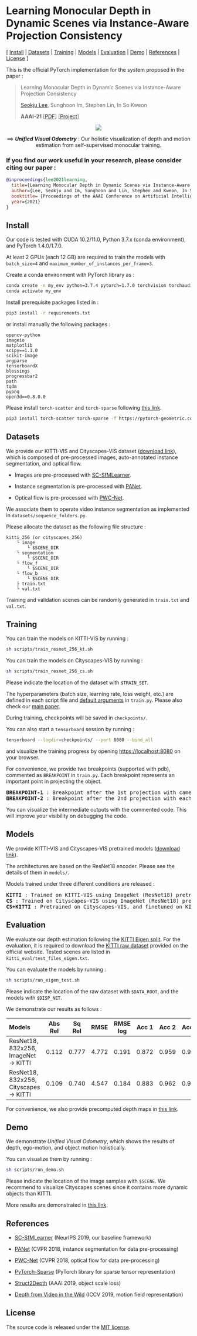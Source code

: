 # Learning Monocular Depth in Dynamic Scenes via Instance-Aware Projection Consistency


[ [Install](#install) | [Datasets](#datasets) | [Training](#training) | [Models](#models) | [Evaluation](#evaluation) | [Demo](#demo) | [References](#references) | [License](#license) ]


This is the official PyTorch implementation for the system proposed in the paper :

 >Learning Monocular Depth in Dynamic Scenes via Instance-Aware Projection Consistency
 >
 >[Seokju Lee](https://sites.google.com/site/seokjucv/), Sunghoon Im, Stephen Lin, In So Kweon
 >
 >**AAAI-21** [[PDF](https://sites.google.com/site/seokjucv/)] [[Project](https://sites.google.com/site/seokjucv/)]


<p align="center">
  <img src="./misc/demo_sample.gif"/>
</p>

<p align="center">
   &Longrightarrow; <strong><em>Unified Visual Odometry</em></strong> : Our holistic visualization of depth and motion estimation from self-supervised monocular training.
</p>


### If you find our work useful in your research, please consider citing our paper :
 
```bibtex
@inproceedings{lee2021learning,
  title={Learning Monocular Depth in Dynamic Scenes via Instance-Aware Projection Consistency},
  author={Lee, Seokju and Im, Sunghoon and Lin, Stephen and Kweon, In So},
  booktitle= {Proceedings of the AAAI Conference on Artificial Intelligence (AAAI)},
  year={2021}
}
```


## Install

Our code is tested with CUDA 10.2/11.0, Python 3.7.x (conda environment), and PyTorch 1.4.0/1.7.0.

At least 2 GPUs (each 12 GB) are required to train the models with `batch_size=4` and `maximum_number_of_instances_per_frame=3`.

Create a conda environment with PyTorch library as :

```bash
conda create -n my_env python=3.7.4 pytorch=1.7.0 torchvision torchaudio cudatoolkit=11.0 -c pytorch
conda activate my_env
```

Install prerequisite packages listed in :

```bash
pip3 install -r requirements.txt
```

or install manually the following packages :

```
opencv-python
imageio
matplotlib
scipy==1.1.0
scikit-image
argparse
tensorboardX
blessings
progressbar2
path
tqdm
pypng
open3d==0.8.0.0
```

Please install `torch-scatter` and `torch-sparse` following [this link](https://github.com/rusty1s/pytorch_sparse).

```bash
pip3 install torch-scatter torch-sparse -f https://pytorch-geometric.com/whl/torch-1.7.0+cu110.html
```


## Datasets

We provide our KITTI-VIS and Cityscapes-VIS dataset ([download link](https://bosch.frameau.xyz/index.php/s/JQ7PFjGsfJABdYk)), which is composed of pre-processed images, auto-annotated instance segmentation, and optical flow.

- Images are pre-processed with [SC-SfMLearner](https://github.com/JiawangBian/SC-SfMLearner-Release/blob/master/scripts/run_prepare_data.sh).

- Instance segmentation is pre-processed with [PANet](https://github.com/ShuLiu1993/PANet).

- Optical flow is pre-processed with [PWC-Net](https://github.com/NVlabs/PWC-Net/tree/master/Caffe).

We associate them to operate video instance segmentation as implemented in `datasets/sequence_folders.py`.

Please allocate the dataset as the following file structure :
```
kitti_256 (or cityscapes_256)
    └ image
        └ $SCENE_DIR
    └ segmentation
        └ $SCENE_DIR
    └ flow_f
        └ $SCENE_DIR
    └ flow_b
        └ $SCENE_DIR
    ├ train.txt
    └ val.txt
```
Training and validation scenes can be randomly generated in `train.txt` and `val.txt`.


## Training

You can train the models on KITTI-VIS by running :

```bash
sh scripts/train_resnet_256_kt.sh
```

You can train the models on Cityscapes-VIS by running :

```bash
sh scripts/train_resnet_256_cs.sh
```

Please indicate the location of the dataset with `$TRAIN_SET`.

The hyperparameters (batch size, learning rate, loss weight, etc.) are defined in each script file and [default arguments](train.py) in `train.py`. Please also check our [main paper](https://sites.google.com/site/seokjucv/).

During training, checkpoints will be saved in `checkpoints/`.

You can also start a `tensorboard` session by running :
```bash
tensorboard --logdir=checkpoints/ --port 8080 --bind_all
```
and visualize the training progress by opening [https://localhost:8080](https://localhost:8080) on your browser. 

For convenience, we provide two breakpoints (supported with pdb), commented as `BREAKPOINT` in `train.py`.
Each breakpoint represents an important point in projecting the object.
<pre>
<b>BREAKPOINT-1</b> : Breakpoint after the 1st projection with camera motion. Visualize ego-warped images.
<b>BREAKPOINT-2</b> : Breakpoint after the 2nd projection with each object motion. Visualize fully-warped images and motion fields.
</pre>
You can visualize the intermediate outputs with the commented code. This will improve your visibility on debugging the code.


## Models

We provide KITTI-VIS and Cityscapes-VIS pretrained models ([download link](https://drive.google.com/drive/folders/1KLUF4MTkb85GWu8s5y0WVTKwGiE8gxC0?usp=sharing)).

The architectures are based on the ResNet18 encoder. Please see the details of them in `models/`.


Models trained under three different conditions are released :
<pre>
<b>KITTI</b> : Trained on KITTI-VIS using ImageNet (ResNet18) pretrained model.
<b>CS</b> : Trained on Cityscapes-VIS using ImageNet (ResNet18) pretrained model. This model is only for the pretraining and demo.
<b>CS+KITTI</b> : Pretrained on Cityscapes-VIS, and finetuned on KITTI-VIS.
</pre>


## Evaluation

We evaluate our depth estimation following the [KITTI Eigen split](https://arxiv.org/abs/1406.2283).
For the evaluation, it is required to download the [KITTI raw dataset](http://www.cvlibs.net/download.php?file=raw_data_downloader.zip) provided on the official website.
Tested scenes are listed in `kitti_eval/test_files_eigen.txt`.

You can evaluate the models by running :

```bash
sh scripts/run_eigen_test.sh
```

Please indicate the location of the raw dataset with `$DATA_ROOT`, and the models with `$DISP_NET`.

We demonstrate our results as follows :

| Models                                           | Abs Rel | Sq Rel | RMSE  | RMSE log | Acc 1 | Acc 2 | Acc 3 |
| :----------------------------------------------- | :-----: | :----: | :---: | :------: | :---: | :---: | :---: |
| ResNet18, 832x256, ImageNet &rightarrow; KITTI   | 0.112   | 0.777  | 4.772 | 0.191    | 0.872 | 0.959 | 0.982 |
| ResNet18, 832x256, Cityscapes &rightarrow; KITTI | 0.109   | 0.740  | 4.547 | 0.184    | 0.883 | 0.962 | 0.983 |

For convenience, we also provide precomputed depth maps in [this link](https://drive.google.com/drive/folders/1HfG9ZplSPPy42OIQAMfEeNcxovscRLOa?usp=sharing).



## Demo

We demonstrate *Unified Visual Odometry*, which shows the results of depth, ego-motion, and object motion holistically.

You can visualize them by running :

```bash
sh scripts/run_demo.sh
```

Please indicate the location of the image samples with `$SCENE`. We recommend to visualize Cityscapes scenes since it contains more dynamic objects than KITTI.

More results are demonstrated in [this link](https://youtu.be/_S4GnK8QTF4).


## References
 
* [SC-SfMLearner](https://github.com/JiawangBian/SC-SfMLearner-Release) (NeurIPS 2019, our baseline framework)

* [PANet](https://github.com/ShuLiu1993/PANet) (CVPR 2018, instance segmentation for data pre-processing)
 
* [PWC-Net](https://github.com/NVlabs/PWC-Net/tree/master/Caffe) (CVPR 2018, optical flow for data pre-processing)
 
* [PyTorch-Sparse](https://github.com/rusty1s/pytorch_sparse) (PyTorch library for sparse tensor representation)
 
* [Struct2Depth](https://github.com/tensorflow/models/blob/archive/research/struct2depth) (AAAI 2019, object scale loss)

* [Depth from Video in the Wild](https://github.com/google-research/google-research/tree/master/depth_from_video_in_the_wild) (ICCV 2019, motion field representation)


## License

The source code is released under the [MIT license](LICENSE).
 

